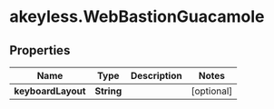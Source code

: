 # akeyless.WebBastionGuacamole

## Properties

Name | Type | Description | Notes
------------ | ------------- | ------------- | -------------
**keyboardLayout** | **String** |  | [optional] 


